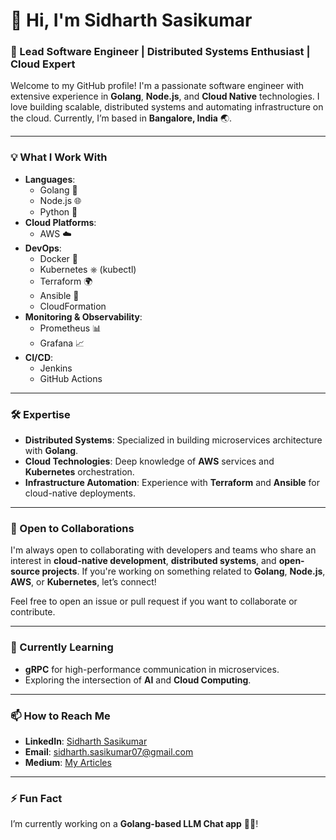 # 👋 Hi, I'm Sidharth Sasikumar

### 🚀 Lead Software Engineer | Distributed Systems Enthusiast | Cloud Expert

Welcome to my GitHub profile! I'm a passionate software engineer with extensive experience in **Golang**, **Node.js**, and **Cloud Native** technologies. I love building scalable, distributed systems and automating infrastructure on the cloud. Currently, I’m based in **Bangalore, India** 🌏.

---

### 💡 What I Work With
- **Languages**: 
  - Golang 🐹
  - Node.js 🌐
  - Python 🐍
- **Cloud Platforms**: 
  - AWS ☁️
- **DevOps**: 
  - Docker 🐳
  - Kubernetes ⎈ (kubectl)
  - Terraform 🌍
  - Ansible 🤖
  - CloudFormation
- **Monitoring & Observability**: 
  - Prometheus 📊
  - Grafana 📈
- **CI/CD**: 
  - Jenkins
  - GitHub Actions

---

### 🛠 Expertise
- **Distributed Systems**: Specialized in building microservices architecture with **Golang**.
- **Cloud Technologies**: Deep knowledge of **AWS** services and **Kubernetes** orchestration.
- **Infrastructure Automation**: Experience with **Terraform** and **Ansible** for cloud-native deployments.

---

### 💬 Open to Collaborations
I'm always open to collaborating with developers and teams who share an interest in **cloud-native development**, **distributed systems**, and **open-source projects**. If you're working on something related to **Golang**, **Node.js**, **AWS**, or **Kubernetes**, let’s connect! 

Feel free to open an issue or pull request if you want to collaborate or contribute.

---

### 🌱 Currently Learning
- **gRPC** for high-performance communication in microservices.
- Exploring the intersection of **AI** and **Cloud Computing**.

---

### 📫 How to Reach Me
- **LinkedIn**: [Sidharth Sasikumar](https://www.linkedin.com/in/sidharthsasikumar/)
- **Email**: sidharth.sasikumar07@gmail.com
- **Medium**: [My Articles](https://medium.com/@sidharth.sasikumar)

---

### ⚡ Fun Fact
I’m currently working on a **Golang-based LLM Chat app** 🤖💬!

